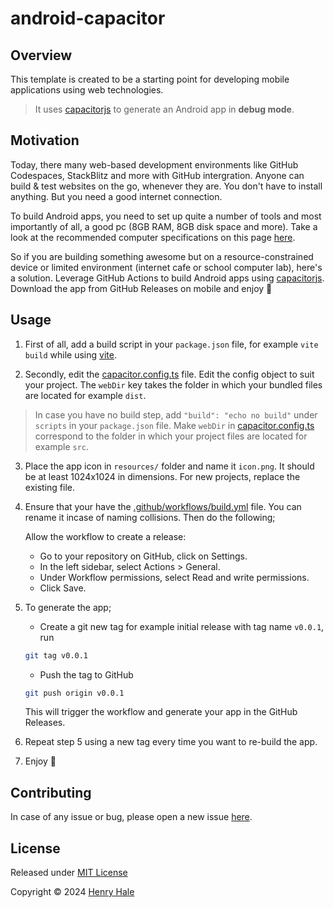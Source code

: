 # android-capacitor

## Overview
This template is created to be a starting point for developing mobile
applications using web technologies.

>It uses [capacitorjs](https://capacitorjs.com) to generate an Android app in **debug mode**.

## Motivation
Today, there many web-based development environments like GitHub Codespaces, StackBlitz and more with GitHub intergration.
Anyone can build & test websites on the go, whenever they are.
You don't have to install anything. But you need a good internet connection.

To build Android apps, you need to set up quite a number of tools and most importantly of all, a good pc (8GB RAM, 8GB disk space and more).
Take a look at the recommended computer specifications on this page [here](https://developer.android.com/studio/install).

So if you are building something awesome but on a resource-constrained device or limited environment (internet cafe or school computer lab), here's a solution. 
Leverage GitHub Actions to build Android apps using [capacitorjs](https://capacitorjs.com). 
Download the app from GitHub Releases on mobile and enjoy :rocket:

## Usage
1. First of all, add a build script in your `package.json` file, for example `vite build` while using [vite](https://vitejs.dev). 

2. Secondly, edit the [capacitor.config.ts](./capacitor.config.ts) file.
Edit the config object to suit your project. The `webDir` key takes the folder in which your bundled files are located for example `dist`.

>In case you have no build step, add `"build": "echo no build"` under `scripts` in your `package.json` file. Make `webDir` in [capacitor.config.ts](./capacitor.config.ts) correspond to the folder in which your project files are located for example `src`.

3. Place the app icon in `resources/` folder and name it `icon.png`. It should be at least 1024x1024 in dimensions. For new projects, replace the existing file.

4. Ensure that your have the [.github/workflows/build.yml](.github/workflows/build.yml) file. You can rename it incase of naming collisions. Then do the following;
	
	Allow the workflow to create a release:
	- Go to your repository on GitHub, click on Settings.
    - In the left sidebar, select Actions > General.
    - Under Workflow permissions, select Read and write permissions.
    - Click Save.

5. To generate the app;

   - Create a git new tag for example initial release with tag name `v0.0.1`, run

    ```sh
    git tag v0.0.1
    ```

   - Push the tag to GitHub
 
    ```sh
    git push origin v0.0.1
    ```

    This will trigger the workflow and generate your app in the GitHub Releases.

6. Repeat step 5 using a new tag every time you want to re-build the app.

7. Enjoy :rocket:

## Contributing
In case of any issue or bug, please open a new issue [here](https://github.com/henryhale/android-capacitor/issues/new).

## License

Released under [MIT License](./LICENSE.md)

Copyright &copy; 2024 [Henry Hale](https://github.com/henryhale)
